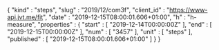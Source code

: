 {
  "kind" : "steps",
  "slug" : "2019/12/com3f",
  "client_id" : "https://www-api.jvt.me/fit",
  "date" : "2019-12-15T08:00:01.606+01:00",
  "h" : "h-measure",
  "properties" : {
    "start" : [ "2019-12-14T00:00:00Z" ],
    "end" : [ "2019-12-15T00:00:00Z" ],
    "num" : [ "3457" ],
    "unit" : [ "steps" ],
    "published" : [ "2019-12-15T08:00:01.606+01:00" ]
  }
}
